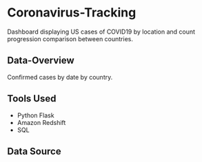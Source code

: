 # Coronavirus-Tracking
Dashboard displaying US cases of COVID19 by location and count progression comparison between countries. 

## Data-Overview
Confirmed cases by date by country. 

## Tools Used
* Python Flask
* Amazon Redshift 
* SQL

## Data Source
